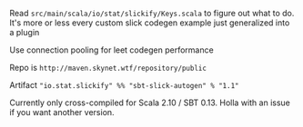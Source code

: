 Read `src/main/scala/io/stat/slickify/Keys.scala` to figure out what to do.
It's more or less every custom slick codegen example just generalized into a plugin

Use connection pooling for leet codegen performance

Repo is `http://maven.skynet.wtf/repository/public`

Artifact `"io.stat.slickify" %% "sbt-slick-autogen" % "1.1"`

Currently only cross-compiled for Scala 2.10 / SBT 0.13. Holla with an issue if you want another version.

